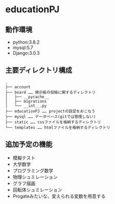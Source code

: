 # educationPJ

## 動作環境

* python:3.8.2
* mysql:5.7
* Django:3.0.3

## 主要ディレクトリ構成

```
.
├── account
├── board …… 掲示板の投稿に関するディレクトリ
│   ├── __pycache__
│   ├── migrations
│   └── __int__.py
├── educationPJ …… projectの設定をおこなう
├── mysql …… データベース(gitでは管理しない)
├── static …… cssファイルを格納するディレクトリ
└── templates …… htmlファイルを格納するディレクトリ

```
## 追加予定の機能

- 模擬テスト
- 大学数学
- プログラミング数学
- 物理シュミレーション
- グラフ描画
- 回転体シュミレーション
- Progateみたいな、変えられる変数を用意する